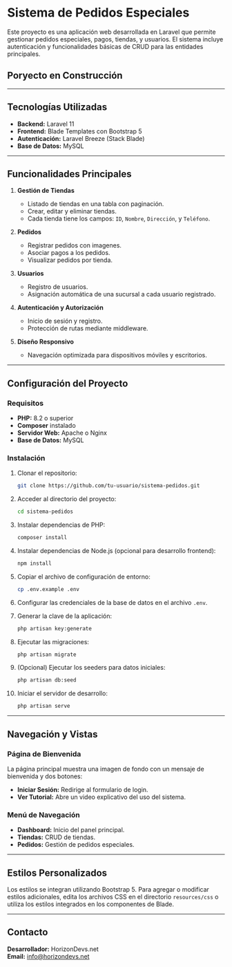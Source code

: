 # Sistema de Pedidos Especiales

Este proyecto es una aplicación web desarrollada en Laravel que permite gestionar pedidos especiales, pagos, tiendas, y usuarios. El sistema incluye autenticación y funcionalidades básicas de CRUD para las entidades principales.

## Poryecto en Construcción
---

## Tecnologías Utilizadas

- **Backend:** Laravel 11
- **Frontend:** Blade Templates con Bootstrap 5
- **Autenticación:** Laravel Breeze (Stack Blade)
- **Base de Datos:** MySQL

---

## Funcionalidades Principales

1. **Gestión de Tiendas**
   - Listado de tiendas en una tabla con paginación.
   - Crear, editar y eliminar tiendas.
   - Cada tienda tiene los campos: `ID`, `Nombre`, `Dirección`, y `Teléfono`.

2. **Pedidos**
   - Registrar pedidos con imagenes.
   - Asociar pagos a los pedidos.
   - Visualizar pedidos por tienda.

3. **Usuarios**
   - Registro de usuarios.
   - Asignación automática de una sucursal a cada usuario registrado.

4. **Autenticación y Autorización**
   - Inicio de sesión y registro.
   - Protección de rutas mediante middleware.

5. **Diseño Responsivo**
   - Navegación optimizada para dispositivos móviles y escritorios.

---

## Configuración del Proyecto

### Requisitos

- **PHP:** 8.2 o superior
- **Composer** instalado
- **Servidor Web:** Apache o Nginx
- **Base de Datos:** MySQL

### Instalación

1. Clonar el repositorio:
   ```bash
   git clone https://github.com/tu-usuario/sistema-pedidos.git
   ```

2. Acceder al directorio del proyecto:
   ```bash
   cd sistema-pedidos
   ```

3. Instalar dependencias de PHP:
   ```bash
   composer install
   ```

4. Instalar dependencias de Node.js (opcional para desarrollo frontend):
   ```bash
   npm install
   ```

5. Copiar el archivo de configuración de entorno:
   ```bash
   cp .env.example .env
   ```

6. Configurar las credenciales de la base de datos en el archivo `.env`.

7. Generar la clave de la aplicación:
   ```bash
   php artisan key:generate
   ```

8. Ejecutar las migraciones:
   ```bash
   php artisan migrate
   ```

9. (Opcional) Ejecutar los seeders para datos iniciales:
   ```bash
   php artisan db:seed
   ```

10. Iniciar el servidor de desarrollo:
    ```bash
    php artisan serve
    ```

---

## Navegación y Vistas

### Página de Bienvenida
La página principal muestra una imagen de fondo con un mensaje de bienvenida y dos botones:
- **Iniciar Sesión:** Redirige al formulario de login.
- **Ver Tutorial:** Abre un video explicativo del uso del sistema.

### Menú de Navegación
- **Dashboard:** Inicio del panel principal.
- **Tiendas:** CRUD de tiendas.
- **Pedidos:** Gestión de pedidos especiales.

---

## Estilos Personalizados

Los estilos se integran utilizando Bootstrap 5. Para agregar o modificar estilos adicionales, edita los archivos CSS en el directorio `resources/css` o utiliza los estilos integrados en los componentes de Blade.

---

## Contacto

**Desarrollador:** HorizonDevs.net  
**Email:** [info@horizondevs.net](mailto:info@horizondevs.net)

